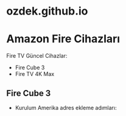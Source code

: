 # ozdek.github.io
# Amazon Fire Cihazları

Fire TV Güncel Cihazlar:
- Fire Cube 3
- Fire TV 4K Max

## Fire Cube 3

- Kurulum
Amerika adres ekleme adımları:
